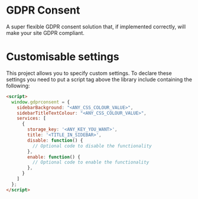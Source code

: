 # GDPR Consent
A super flexible GDPR consent solution that, if implemented correctly, will make your site GDPR compliant.

# Customisable settings
This project allows you to specify custom settings.
To declare these settings you need to put a script tag above the library include containing the following:
```html
<script>
  window.gdprconsent = {
    sidebarBackground: "<ANY_CSS_COLOUR_VALUE>",
    sidebarTitleTextColour: "<ANY_CSS_COLOUR_VALUE>",
    services: [
      {
        storage_key: '<ANY_KEY_YOU_WANT>',
        title: '<TITLE_IN_SIDEBAR>',
        disable: function() {
          // Optional code to disable the functionality
        },
        enable: function() {
          // Optional code to enable the functionality
        },
      }
    ]
  };
</script>
```

